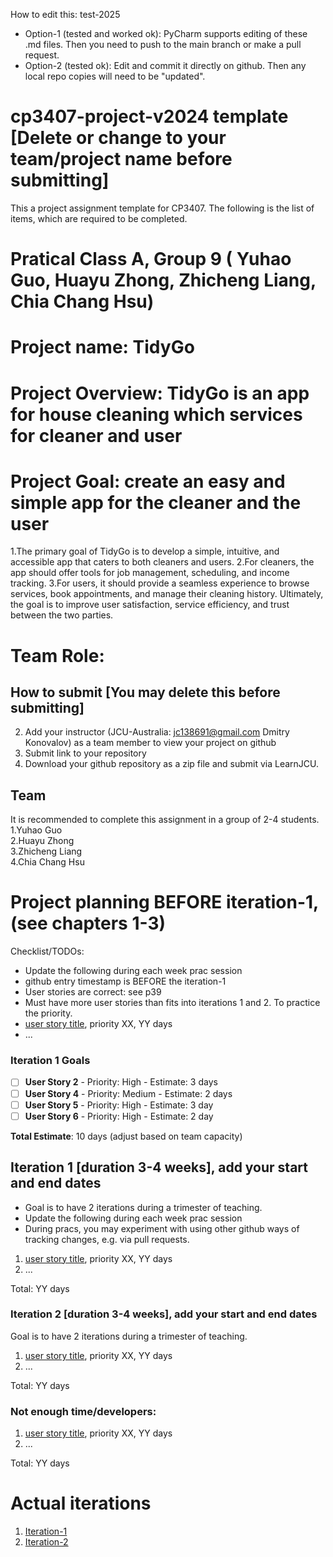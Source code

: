 
How to edit this: test-2025
* Option-1 (tested and worked ok): PyCharm supports editing of these .md files. Then you need to push to the main branch or make a pull request.
* Option-2 (tested ok): Edit and commit it directly on github. Then any local repo copies will need to be "updated".

# cp3407-project-v2024 template [Delete or change to your team/project name before submitting]

This a project assignment template for CP3407. 
The following is the list of items, which are required to be completed.

# Pratical Class A, Group 9 ( Yuhao Guo, Huayu Zhong, Zhicheng Liang, Chia Chang Hsu)
# Project name: TidyGo
# Project Overview: TidyGo is an app for house cleaning which services for cleaner and user  
# Project Goal: create an easy and simple app for the cleaner and the user  
1.The primary goal of TidyGo is to develop a simple, intuitive, and accessible app that caters to both cleaners and users. 
2.For cleaners, the app should offer tools for job management, scheduling, and income tracking. 
3.For users, it should provide a seamless experience to browse services, book appointments, and manage their cleaning history. Ultimately, the goal is to improve user satisfaction, service efficiency, and trust between the two parties.


# Team Role: 

## How to submit [You may delete this before submitting]

2. Add your instructor (JCU-Australia: jc138691@gmail.com Dmitry Konovalov) as a team member to view your project on github
1. Submit link to your repository
2. Download your github repository as a zip file and submit via LearnJCU.

## Team

It is recommended to complete this assignment in a group of 2-4 students.  
1.Yuhao Guo  
2.Huayu Zhong  
3.Zhicheng Liang  
4.Chia Chang Hsu  


# Project planning BEFORE iteration-1, (see chapters 1-3)
Checklist/TODOs: 
* Update the following during each week prac session
* github entry timestamp is BEFORE the iteration-1
* User stories are correct: see p39
* Must have more user stories than fits into iterations 1 and 2. To practice the priority.
* [user story title](./user_stories/user_story_01_title.md), priority XX, YY days 
* ...
### Iteration 1 Goals

- [ ] **User Story 2** - Priority: High    - Estimate: 3 days  
- [ ] **User Story 4** - Priority: Medium  - Estimate: 2 days  
- [ ] **User Story 5** - Priority: High     - Estimate: 3 day
- [ ] **User Story 6** - Priority: High     - Estimate: 2 day

**Total Estimate**: 10 days (adjust based on team capacity)









## Iteration 1 [duration 3-4 weeks], add your start and end dates 

* Goal is to have 2 iterations during a trimester of teaching.
* Update the following during each week prac session
* During pracs, you may experiment with using other github ways of tracking changes, e.g. via pull requests.

1. [user story title](./user_stories/user_story_01_title.md), priority XX, YY days 
2. ...

Total: YY days


### Iteration 2 [duration 3-4 weeks], add your start and end dates
Goal is to have 2 iterations during a trimester of teaching.
1. [user story title](./user_stories/user_story_01_title.md), priority XX, YY days 
2. ...

Total: YY days

### Not enough time/developers: 
1. [user story title](./user_stories/user_story_01_title.md), priority XX, YY days 
2. ...

Total: YY days

# Actual iterations
1. [Iteration-1](./iteration_1.md)
2. [Iteration-2](./iteration_2.md)


